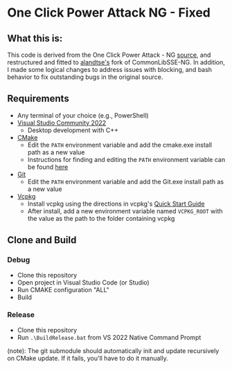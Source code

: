 # One Click Power Attack NG - Fixed

## What this is:

This code is derived from the One Click Power Attack - NG [source](https://github.com/jarari/OneClickPowerAttack), and restructured and fitted to [alandtse's](https://github.com/alandtse/CommonLibVR/tree/ng) fork of CommonLibSSE-NG. In addition, I made some logical changes to address issues with blocking, and bash behavior to fix outstanding bugs in the original source. 

## Requirements

- Any terminal of your choice (e.g., PowerShell)
- [Visual Studio Community 2022](https://visualstudio.microsoft.com/)
  - Desktop development with C++
- [CMake](https://cmake.org/)
  - Edit the `PATH` environment variable and add the cmake.exe install path as a new value
  - Instructions for finding and editing the `PATH` environment variable can be found [here](https://www.java.com/en/download/help/path.html)
- [Git](https://git-scm.com/downloads)
  - Edit the `PATH` environment variable and add the Git.exe install path as a new value
- [Vcpkg](https://github.com/microsoft/vcpkg)
  - Install vcpkg using the directions in vcpkg's [Quick Start Guide](https://github.com/microsoft/vcpkg#quick-start-windows)
  - After install, add a new environment variable named `VCPKG_ROOT` with the value as the path to the folder containing vcpkg

## Clone and Build
### Debug
- Clone this repository
- Open project in Visual Studio Code (or Studio)
- Run CMAKE configuration "ALL"
- Build
### Release
- Clone this repository
- Run `.\BuildRelease.bat` from VS 2022 Native Command Prompt

(note): The git submodule should automatically init and update recursively on CMake update. If it fails, you'll have to do it manually.


